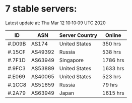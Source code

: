 # 7 stable servers:

Latest update at: Thu Mar 12 10:10:09 UTC 2020

| ID | ASN | Server Country | Online |
| -- | --- | -------------- | ------ |
| #.D09B | AS174 | United States | 350 hrs |
| #.15CF | AS49392 | Russia | 538 hrs |
| #.7F1D | AS63949 | Singapore | 1786 hrs |
| #.9FC3 | AS53889 | United States | 1633 hrs |
| #.E069 | AS40065 | United States | 523 hrs |
| #.1CC8 | AS51659 | Russia | 79 hrs |
| #.2A79 | AS63949 | Japan | 1615 hrs |

